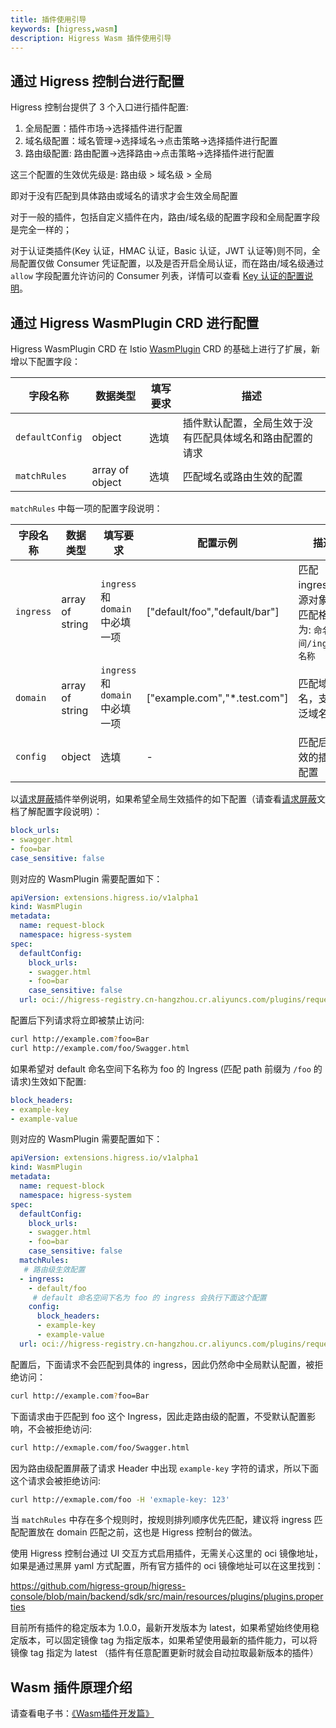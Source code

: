 ```yaml
---
title: 插件使用引导
keywords: [higress,wasm]
description: Higress Wasm 插件使用引导
---
```


## 通过 Higress 控制台进行配置

Higress 控制台提供了 3 个入口进行插件配置:

1. 全局配置：插件市场->选择插件进行配置
2. 域名级配置：域名管理->选择域名->点击策略->选择插件进行配置
3. 路由级配置: 路由配置->选择路由->点击策略->选择插件进行配置

这三个配置的生效优先级是: 路由级 > 域名级 > 全局

即对于没有匹配到具体路由或域名的请求才会生效全局配置

对于一般的插件，包括自定义插件在内，路由/域名级的配置字段和全局配置字段是完全一样的；

对于认证类插件(Key 认证，HMAC 认证，Basic 认证，JWT 认证等)则不同，全局配置仅做 Consumer 凭证配置，以及是否开启全局认证，而在路由/域名级通过 `allow` 字段配置允许访问的 Consumer 列表，详情可以查看 [Key 认证的配置说明](./authentication/key-auth.md)。

## 通过 Higress WasmPlugin CRD 进行配置

Higress WasmPlugin CRD 在 Istio [WasmPlugin](https://istio.io/latest/docs/reference/config/proxy_extensions/wasm-plugin/#WasmPlugin) CRD 的基础上进行了扩展，新增以下配置字段：

| 字段名称 | 数据类型 | 填写要求 | 描述 |
| -------  | -------  | -------- | ---  |
| `defaultConfig` | object | 选填 | 插件默认配置，全局生效于没有匹配具体域名和路由配置的请求 |
| `matchRules` | array of object | 选填 | 匹配域名或路由生效的配置 |

`matchRules` 中每一项的配置字段说明：

| 字段名称 | 数据类型 | 填写要求                       | 配置示例 |描述 |
| -------  | -------  |----------------------------| --- |---  |
| `ingress` | array of string | `ingress` 和 `domain` 中必填一项 | ["default/foo","default/bar"] | 匹配 ingress 资源对象，匹配格式为: `命名空间/ingress名称` |
| `domain` | array of string | `ingress` 和 `domain` 中必填一项 | ["example.com","*.test.com"] | 匹配域名，支持泛域名 |
| `config` | object | 选填                         | - | 匹配后生效的插件配置 |

以[请求屏蔽](./traffic/request-block.md)插件举例说明，如果希望全局生效插件的如下配置（请查看[请求屏蔽](./traffic/request-block.md)文档了解配置字段说明）：

```yaml
block_urls:
- swagger.html
- foo=bar
case_sensitive: false
```

则对应的 WasmPlugin 需要配置如下：

```yaml
apiVersion: extensions.higress.io/v1alpha1
kind: WasmPlugin
metadata:
  name: request-block
  namespace: higress-system
spec:
  defaultConfig:
    block_urls:
    - swagger.html
    - foo=bar
    case_sensitive: false
  url: oci://higress-registry.cn-hangzhou.cr.aliyuncs.com/plugins/request-block:1.0.0
```

配置后下列请求将立即被禁止访问:

```bash
curl http://example.com?foo=Bar
curl http://example.com/foo/Swagger.html
```

如果希望对 default 命名空间下名称为 foo 的 Ingress (匹配 path 前缀为 `/foo` 的请求)生效如下配置:

```yaml
block_headers:
- example-key
- example-value
```

则对应的 WasmPlugin 需要配置如下：

```yaml
apiVersion: extensions.higress.io/v1alpha1
kind: WasmPlugin
metadata:
  name: request-block
  namespace: higress-system
spec:
  defaultConfig:
    block_urls:
    - swagger.html
    - foo=bar
    case_sensitive: false
  matchRules:
   # 路由级生效配置
  - ingress:
    - default/foo
     # default 命名空间下名为 foo 的 ingress 会执行下面这个配置
    config:
      block_headers:
      - example-key
      - example-value
  url: oci://higress-registry.cn-hangzhou.cr.aliyuncs.com/plugins/request-block:1.0.0
```

配置后，下面请求不会匹配到具体的 ingress，因此仍然命中全局默认配置，被拒绝访问：

```bash
curl http://example.com?foo=Bar
```

下面请求由于匹配到 foo 这个 Ingress，因此走路由级的配置，不受默认配置影响，不会被拒绝访问:

```bash
curl http://exmaple.com/foo/Swagger.html
```

因为路由级配置屏蔽了请求 Header 中出现 `example-key` 字符的请求，所以下面这个请求会被拒绝访问:

```bash
curl http://exmaple.com/foo -H 'exmaple-key: 123'
```

当 `matchRules` 中存在多个规则时，按规则排列顺序优先匹配，建议将 ingress 匹配配置放在 domain 匹配之前，这也是 Higress 控制台的做法。

使用 Higress 控制台通过 UI 交互方式启用插件，无需关心这里的 oci 镜像地址，如果是通过黑屏 yaml 方式配置，所有官方插件的 oci 镜像地址可以在这里找到：

https://github.com/higress-group/higress-console/blob/main/backend/sdk/src/main/resources/plugins/plugins.properties

目前所有插件的稳定版本为 1.0.0，最新开发版本为 latest，如果希望始终使用稳定版本，可以固定镜像 tag 为指定版本，如果希望使用最新的插件能力，可以将镜像 tag 指定为 latest （插件有任意配置更新时就会自动拉取最新版本的插件）

## Wasm 插件原理介绍

请查看电子书：[《Wasm插件开发篇》](https://higress.cn/docs/ebook/wasm19/)
